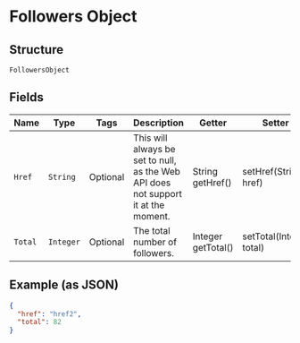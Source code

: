 
# Followers Object

## Structure

`FollowersObject`

## Fields

| Name | Type | Tags | Description | Getter | Setter |
|  --- | --- | --- | --- | --- | --- |
| `Href` | `String` | Optional | This will always be set to null, as the Web API does not support it at the moment. | String getHref() | setHref(String href) |
| `Total` | `Integer` | Optional | The total number of followers. | Integer getTotal() | setTotal(Integer total) |

## Example (as JSON)

```json
{
  "href": "href2",
  "total": 82
}
```

